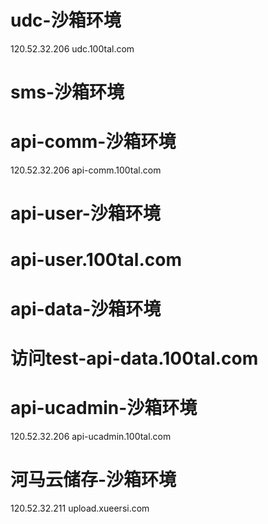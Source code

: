# udc-沙箱环境
120.52.32.206 udc.100tal.com

# sms-沙箱环境

# api-comm-沙箱环境
120.52.32.206 api-comm.100tal.com

# api-user-沙箱环境
# api-user.100tal.com

# api-data-沙箱环境
# 访问test-api-data.100tal.com

# api-ucadmin-沙箱环境
120.52.32.206 api-ucadmin.100tal.com

# 河马云储存-沙箱环境
120.52.32.211 upload.xueersi.com